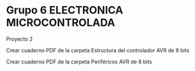 # Grupo 6 ELECTRONICA MICROCONTROLADA

Proyecto 2 

Crear cuaderno PDF de la carpeta Estructura del controlador AVR de 8 bits

Crear cuaderno PDF de la carpeta Periféricos AVR de 8 bits 


